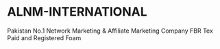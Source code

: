 # ALNM-INTERNATIONAL
Pakistan No.1 Network Marketing &amp; Affiliate Marketing Company FBR Tex Paid and Registered Foam 
